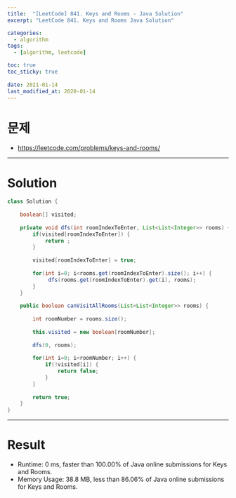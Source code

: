 ```yaml
---
title:  "[LeetCode] 841. Keys and Rooms - Java Solution"
excerpt: "LeetCode 841. Keys and Rooms Java Solution"

categories:
  - algorithm
tags:
  - [algorithm, leetcode]

toc: true
toc_sticky: true
 
date: 2021-01-14
last_modified_at: 2020-01-14
---
```

# 문제
- https://leetcode.com/problems/keys-and-rooms/

---

# Solution

``` java
class Solution {
    
    boolean[] visited;
    
    private void dfs(int roomIndexToEnter, List<List<Integer>> rooms) {
        if(visited[roomIndexToEnter]) {
            return ;
        }
        
        visited[roomIndexToEnter] = true;
        
        for(int i=0; i<rooms.get(roomIndexToEnter).size(); i++) {
             dfs(rooms.get(roomIndexToEnter).get(i), rooms);
        }
    }
    
    public boolean canVisitAllRooms(List<List<Integer>> rooms) {
        
        int roomNumber = rooms.size();
        
        this.visited = new boolean[roomNumber];
        
        dfs(0, rooms);        
        
        for(int i=0; i<roomNumber; i++) {
            if(!visited[i]) {
                return false;
            }
        }
        
        return true;        
    }
}
```

---

# Result
- Runtime: 0 ms, faster than 100.00% of Java online submissions for Keys and Rooms.
- Memory Usage: 38.8 MB, less than 86.06% of Java online submissions for Keys and Rooms.
